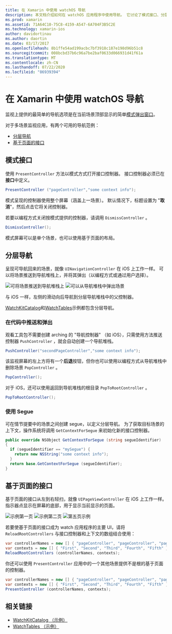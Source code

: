 ```yaml
---
title: 在 Xamarin 中使用 watchOS 导航
description: 本文档介绍如何在 watchOS 应用程序中使用导航。 它讨论了模式接口、分层导航和基于页面的接口。
ms.prod: xamarin
ms.assetid: 71A64C10-75C8-4159-A547-6A704F3B5C2E
ms.technology: xamarin-ios
author: davidortinau
ms.author: daortin
ms.date: 03/17/2017
ms.openlocfilehash: 8b1ffe54ad199acbc7bf3918c187e198d96b51c8
ms.sourcegitcommit: 008bcbd37b6c96a7be2baf0633d066931d41f61a
ms.translationtype: MT
ms.contentlocale: zh-CN
ms.lasthandoff: 07/22/2020
ms.locfileid: "86939394"
---
```

# <a name="working-with-watchos-navigation-in-xamarin"></a>在 Xamarin 中使用 watchOS 导航

监视上提供的最简单的导航选项是在当前场景顶部显示的简单[模式弹出窗口](#modal)。

对于多场景监视应用，有两个可用的导航范例：

- [分层导航](#Hierarchical_Navigation)
- [基于页面的接口](#Page-Based_Interfaces)

<a name="modal"></a>

## <a name="modal-interfaces"></a>模式接口

使用 `PresentController` 方法以模式方式打开接口控制器。 接口控制器必须已在**接口**中定义。

```csharp
PresentController ("pageController","some context info");
```

模式呈现的控制器使用整个屏幕（涵盖上一场景）。 默认情况下，标题设置为 "**取消**"，然后点击它将关闭控制器。

若要以编程方式关闭按模式提供的控制器，请调用 `DismissController` 。

```csharp
DismissController();
```

模式屏幕可以是单个场景，也可以使用基于页面的布局。

<a name="Hierarchical_Navigation"></a>

## <a name="hierarchical-navigation"></a>分层导航

呈现可导航回来的场景，就像 `UINavigationController` 在 iOS 上工作一样。 可以将场景推送到导航堆栈上，并将其弹出（以编程方式或通过用户选择）。

![可将场景推送到导航堆栈上](navigation-images/hierarchy-1.png) ![可以从导航堆栈中弹出场景](navigation-images/hierarchy-2.png)

与 iOS 一样，左侧的滑动向后导航到分层导航堆栈中的父控制器。

[WatchKitCatalog](https://docs.microsoft.com/samples/xamarin/ios-samples/watchos-watchkitcatalog)和[WatchTables](https://docs.microsoft.com/samples/xamarin/ios-samples/watchos-watchtables)示例都包含分层导航。

### <a name="pushing-and-popping-in-code"></a>在代码中推送和弹出

观看工具包不需要创建 arching 的 "导航控制器" （如 iOS），只需使用方法推送控制器 `PushController` ，就会自动创建一个导航堆栈。

```csharp
PushController("secondPageController","some context info");
```

该监视屏幕的左上方将有一个**后退**按钮，但你也可以使用以编程方式从导航堆栈中删除场景 `PopController` 。

```csharp
PopController();
```

对于 iOS，还可以使用返回到导航堆栈的根目录 `PopToRootController` 。

```csharp
PopToRootController();
```

### <a name="using-segues"></a>使用 Segue

可在情节提要中的场景之间创建 segue，以定义分层导航。 为了获取目标场景的上下文，操作系统将调用 `GetContextForSegue` 来初始化新的接口控制器。

```csharp
public override NSObject GetContextForSegue (string segueIdentifier)
{
  if (segueIdentifier == "mySegue") {
    return new NSString("some context info");
  }
  return base.GetContextForSegue (segueIdentifier);
}
```

<a name="Page-Based_Interfaces"></a>

## <a name="page-based-interfaces"></a>基于页面的接口

基于页面的接口从左到右轻扫，就像 `UIPageViewController` 在 iOS 上工作一样。 指示器点显示在屏幕的底部，用于显示当前显示的页面。

![示例第一页](navigation-images/paged-1.png) ![示例第二页](navigation-images/paged-2.png) ![第五页示例](navigation-images/paged-5.png)

若要使基于页面的接口成为 watch 应用程序的主要 UI，请将 `ReloadRootControllers` 与接口控制器和上下文的数组结合使用：

```csharp
var controllerNames = new [] { "pageController", "pageController", "pageController", "pageController", "pageController" };
var contexts = new [] { "First", "Second", "Third", "Fourth", "Fifth" };
ReloadRootControllers (controllerNames, contexts);
```

你还可以使用 `PresentController` 应用中的一个其他场景提供不是根的基于页面的控制器。

```csharp
var controllerNames = new [] { "pageController", "pageController", "pageController", "pageController", "pageController" };
var contexts = new [] { "First", "Second", "Third", "Fourth", "Fifth" };
PresentController (controllerNames, contexts);
```

## <a name="related-links"></a>相关链接

- [WatchKitCatalog （示例）](https://docs.microsoft.com/samples/xamarin/ios-samples/watchos-watchkitcatalog)
- [WatchTables （示例）](https://developer.xamarin.com//samples/monotouch/watchOS/WatchTables/)
